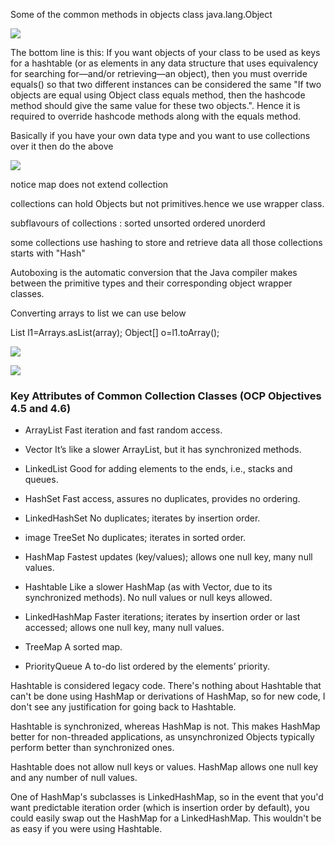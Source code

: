 Some of the common methods in objects class java.lang.Object

![](http://apprize.info/javascript/oca_2/oca_2.files/image1165.jpg)

The bottom line is this: If you want objects of your class to be used as keys for a hashtable (or as elements in any data structure that uses equivalency for searching for—and/or retrieving—an object), then you must override equals() so that two different instances can be considered the same
"If two objects are equal using Object class equals method, then the hashcode method should give the same value for these two objects.". Hence it is required to override hashcode methods along with the equals method.

Basically if you have your own data type and you want to use collections over it then do the above

![](http://apprize.info/javascript/oca_2/oca_2.files/image1184.jpg)

notice map does not extend collection

collections can hold Objects but not primitives.hence we use wrapper class.

subflavours of collections : sorted unsorted ordered unorderd

some collections use hashing to store and retrieve data all those collections starts with "Hash"

Autoboxing is the automatic conversion that the Java compiler makes between the primitive types and their corresponding object wrapper classes.

Converting arrays to list we can use below

List l1=Arrays.asList(array);
Object[] o=l1.toArray();

![](http://apprize.info/javascript/oca_2/oca_2.files/image1256.jpg)

![](http://apprize.info/javascript/oca_2/oca_2.files/image1257.jpg)


### Key Attributes of Common Collection Classes (OCP Objectives 4.5 and 4.6)

* ArrayList Fast iteration and fast random access.

* Vector It’s like a slower ArrayList, but it has synchronized methods.

* LinkedList Good for adding elements to the ends, i.e., stacks and queues.

* HashSet Fast access, assures no duplicates, provides no ordering.

* LinkedHashSet No duplicates; iterates by insertion order.

* image TreeSet No duplicates; iterates in sorted order.

* HashMap Fastest updates (key/values); allows one null key, many null values.

* Hashtable Like a slower HashMap (as with Vector, due to its synchronized methods). No null values or null keys allowed.

* LinkedHashMap Faster iterations; iterates by insertion order or last accessed; allows one null key, many null values.

* TreeMap A sorted map.

* PriorityQueue A to-do list ordered by the elements’ priority.



Hashtable is considered legacy code. There's nothing about Hashtable that can't be done using HashMap or derivations of HashMap, so for new code, I don't see any justification for going back to Hashtable.

Hashtable is synchronized, whereas HashMap is not. This makes HashMap better for non-threaded applications, as unsynchronized Objects typically perform better than synchronized ones.

Hashtable does not allow null keys or values.  HashMap allows one null key and any number of null values.

One of HashMap's subclasses is LinkedHashMap, so in the event that you'd want predictable iteration order (which is insertion order by default), you could easily swap out the HashMap for a  LinkedHashMap. This wouldn't be as easy if you were using Hashtable.
